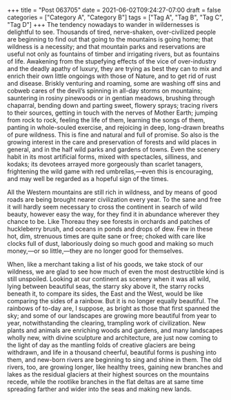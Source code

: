 +++
title = "Post 063705"
date = 2021-06-02T09:24:27-07:00
draft = false
categories = ["Category A", "Category B"]
tags = ["Tag A", "Tag B", "Tag C", "Tag D"]
+++
The tendency nowadays to wander in wildernesses is delightful to see. Thousands of tired, nerve-shaken, over-civilized people are beginning to find out that going to the mountains is going home; that wildness is a necessity; and that mountain parks and reservations are useful not only as fountains of timber and irrigating rivers, but as fountains of life. Awakening from the stupefying effects of the vice of over-industry and the deadly apathy of luxury, they are trying as best they can to mix and enrich their own little ongoings with those of Nature, and to get rid of rust and disease. Briskly venturing and roaming, some are washing off sins and cobweb cares of the devil’s spinning in all-day storms on mountains; sauntering in rosiny pinewoods or in gentian meadows, brushing through chaparral, bending down and parting sweet, flowery sprays; tracing rivers to their sources, getting in touch with the nerves of Mother Earth; jumping from rock to rock, feeling the life of them, learning the songs of them, panting in whole-souled exercise, and rejoicing in deep, long-drawn breaths of pure wildness. This is fine and natural and full of promise. So also is the growing interest in the care and preservation of forests and wild places in general, and in the half wild parks and gardens of towns. Even the scenery habit in its most artificial forms, mixed with spectacles, silliness, and kodaks; its devotees arrayed more gorgeously than scarlet tanagers, frightening the wild game with red umbrellas,—even this is encouraging, and may well be regarded as a hopeful sign of the times.

All the Western mountains are still rich in wildness, and by means of good roads are being brought nearer civilization every year. To the sane and free it will hardly seem necessary to cross the continent in search of wild beauty, however easy the way, for they find it in abundance wherever they chance to be. Like Thoreau they see forests in orchards and patches of huckleberry brush, and oceans in ponds and drops of dew. Few in these hot, dim, strenuous times are quite sane or free; choked with care like clocks full of dust, laboriously doing so much good and making so much money,—or so little,—they are no longer good for themselves.

When, like a merchant taking a list of his goods, we take stock of our wildness, we are glad to see how much of even the most destructible kind is still unspoiled. Looking at our continent as scenery when it was all wild, lying between beautiful seas, the starry sky above it, the starry rocks beneath it, to compare its sides, the East and the West, would be like comparing the sides of a rainbow. But it is no longer equally beautiful. The rainbows of to-day are, I suppose, as bright as those that first spanned the sky; and some of our landscapes are growing more beautiful from year to year, notwithstanding the clearing, trampling work of civilization. New plants and animals are enriching woods and gardens, and many landscapes wholly new, with divine sculpture and architecture, are just now coming to the light of day as the mantling folds of creative glaciers are being withdrawn, and life in a thousand cheerful, beautiful forms is pushing into them, and new-born rivers are beginning to sing and shine in them. The old rivers, too, are growing longer, like healthy trees, gaining new branches and lakes as the residual glaciers at their highest sources on the mountains recede, while the rootlike branches in the flat deltas are at same time spreading farther and wider into the seas and making new lands.

